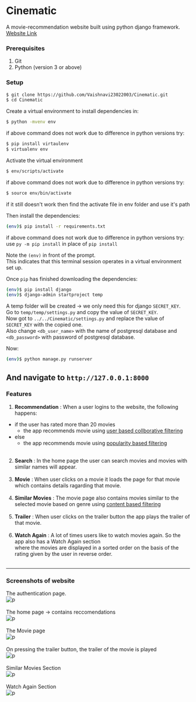 # Cinematic
A movie-recommendation website built using python django framework. [Website Link](https://cinematic2022.herokuapp.com)

### Prerequisites
1. Git
2. Python (version 3 or above)

### Setup

```sh
$ git clone https://github.com/Vaishnavi23022003/Cinematic.git
$ cd Cinematic
```

Create a virtual environment to install dependencies in:

```sh
$ python -mvenv env
```
if above command does not work due to difference in python versions try:
```sh
$ pip install virtaulenv
$ virtualenv env
```

Activate the virtual environment
```sh
$ env/scripts/activate
```
if above command does not work due to difference in python versions try:
```sh
$ source env/bin/activate
```
if it still doesn't work then find the activate file in env folder and use it's path


Then install the dependencies:
```sh
(env)$ pip install -r requirements.txt
```
if above command does not work due to difference in python versions try:</br>
use `py -m pip install` in place of  `pip install`

Note the `(env)` in front of the prompt. </br>
This indicates that this terminal session operates in a virtual environment set up.</br>

Once `pip` has finished downloading the dependencies:
```sh
(env)$ pip install django
(env)$ django-admin startproject temp
```

A temp folder will be created -> we only need this for django `SECRET_KEY`.<br />
Go to `temp/temp/settings.py` and copy the value of `SECRET_KEY`.<br />
Now got to `../../Cinematic/settings.py` and replace the value of `SECRET_KEY` with the copied one.<br />
Also change `<db_user_name>` with the name of postgresql database and `<db_password>` with password of postgresql database.</br>

Now:
```sh
(env)$ python manage.py runserver
```
And navigate to `http://127.0.0.1:8000`
---
### Features
1. **Recommendation** : When a user logins to the website, the following happens:<br />
  * if the user has rated more than 20 movies
    *  the app recommends movie using [user based collborative filtering](https://www.geeksforgeeks.org/user-based-collaborative-filtering/)
  * else
    * the app recommends movie using [popularity based filtering](https://www.analyticssteps.com/blogs/what-are-recommendation-systems-machine-learning)<br /><br />
2. **Search** : In the home page the user can search movies and movies with similar names will appear.<br /><br />
3. **Movie** : When user clicks on a movie it loads the page for that movie which contains details ragarding that movie.<br /><br />
4. **Similar Movies** : The movie page also contains movies similar to the selected movie based on genre using [content based filtering](https://www.educative.io/edpresso/what-is-content-based-filtering)<br /><br />
5. **Trailer** : When user clicks on the trailer button the app plays the trailer of that movie.<br /><br />
6. **Watch Again** : A lot of times users like to watch movies again. So the app also has a Watch Again section <br/> where the movies are displayed in a sorted order on the basis of the rating given by the user in reverse order.<br /><br />
---
### Screenshots of website

The authentication page. </br>
![p](https://i.ibb.co/X5cGRC7/p.png)</br></br>
The home page -> contains reccomendations</br>
![p](https://i.ibb.co/Z8cDP0Z/Cinematic-Firefox-Developer-Edition-28-05-2022-20-30-56.png)</br></br>
The Movie page</br>
![p](https://i.ibb.co/X4xqwQD/Cinematic-Firefox-Developer-Edition-28-05-2022-20-34-19.png)</br></br>
On pressing the trailer button, the trailer of the movie is played</br>
![p](https://i.ibb.co/YRPPKr4/Cinematic-Firefox-Developer-Edition-28-05-2022-20-34-27.png)</br></br>
Similar Movies Section</br>
![p](https://i.ibb.co/yFkbDcS/Cinematic-Firefox-Developer-Edition-28-05-2022-20-35-07.png)</br></br>
Watch Again Section</br>
![p](https://i.ibb.co/CBy0WLv/Cinematic-Firefox-Developer-Edition-28-05-2022-20-35-17.png)</br></br>








